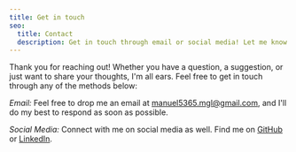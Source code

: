```yaml
---
title: Get in touch
seo:
  title: Contact
  description: Get in touch through email or social media! Let me know how I can help.
---
```


Thank you for reaching out! Whether you have a question, a suggestion, or just want to share your thoughts, I'm all ears. Feel free to get in touch through any of the methods below:

_Email:_
Feel free to drop me an email at [manuel5365.mgl@gmail.com](mailto:manuel5365.mgl@gmail.com), and I'll do my best to respond as soon as possible.

_Social Media:_
Connect with me on social media as well. Find me on [GitHub](https://github.com/ManuelGonzalez709) or [LinkedIn](https://www.linkedin.com/in/manuel-gonzalez-4a6ab7212/).